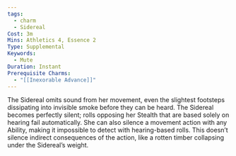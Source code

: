 ```yaml
---
tags:
  - charm
  - Sidereal
Cost: 3m
Mins: Athletics 4, Essence 2
Type: Supplemental
Keywords:
  - Mute
Duration: Instant
Prerequisite Charms:
  - "[[Inexorable Advance]]"
---
```

The Sidereal omits sound from her movement, even the slightest footsteps dissipating into invisible smoke before they can be heard. The Sidereal becomes perfectly silent; rolls opposing her Stealth that are based solely on hearing fail automatically. She can also silence a movement action with any Ability, making it impossible to detect with hearing-based rolls. This doesn’t silence indirect consequences of the action, like a rotten timber collapsing under the Sidereal’s weight.